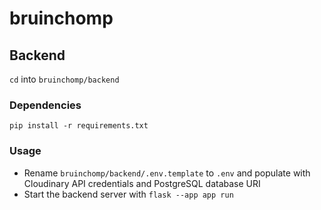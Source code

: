 # bruinchomp
## Backend
`cd` into `bruinchomp/backend`
### Dependencies
`pip install -r requirements.txt`


### Usage
- Rename `bruinchomp/backend/.env.template` to `.env` and populate with Cloudinary API credentials and PostgreSQL database URI
- Start the backend server with `flask --app app run`